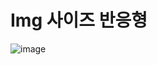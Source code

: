 # Img 사이즈 반응형

![image](https://github.com/YENAZIGMINA/Publilshing/assets/129706758/8f7d143c-a135-4a4d-880f-adb6b84ff7f7)

